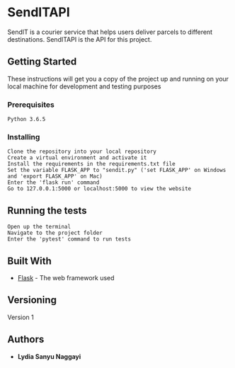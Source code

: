 # SendITAPI
SendIT is a courier service that helps users deliver parcels to different destinations. SendITAPI is the API for this project.


## Getting Started
These instructions will get you a copy of the project up and running on your local machine for development and testing purposes


### Prerequisites
```
Python 3.6.5
```

### Installing

```
Clone the repository into your local repository
Create a virtual environment and activate it
Install the requirements in the requirements.txt file
Set the variable FLASK_APP to "sendit.py" ('set FLASK_APP' on Windows and 'export FLASK_APP' on Mac)
Enter the 'flask run' command
Go to 127.0.0.1:5000 or localhost:5000 to view the website
```


## Running the tests

```
Open up the terminal
Navigate to the project folder
Enter the 'pytest' command to run tests
```


## Built With
* [Flask](http://flask.pocoo.org/) - The web framework used


## Versioning
Version 1


## Authors

* **Lydia Sanyu Naggayi** 
